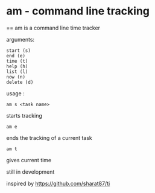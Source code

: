 # am - command line tracking
==
am is a command line time tracker

arguments:

    start (s)
    end (e)
    time (t)
    help (h)
    list (l)
    now (n)
    delete (d)

usage : 

    am s <task name>

starts tracking <task name>

    am e

ends the tracking of a current task

    am t

gives current time

still in development

inspired by https://github.com/sharat87/ti
